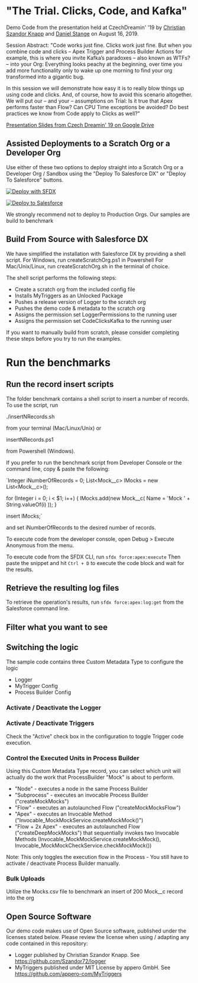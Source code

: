 # "The Trial. Clicks, Code, and Kafka"

Demo Code from the presentation held at CzechDreamin' '19 by [Christian Szandor Knapp](https//github.com/szandor72) and [Daniel Stange](https//github.com/dstdia) on August 16, 2019.

Session Abstract: "Code works just fine. Clicks work just fine. But when you combine code and clicks – Apex Trigger and Process Builder Actions for example, this is where you invite Kafka’s paradoxes – also known as WTFs? – into your Org: Everything looks peachy at the beginning, over time you add more functionality only to wake up one morning to find your org transformed into a gigantic bug.

In this session we will demonstrate how easy it is to really blow things up using code and clicks. And, of course, how to avoid this scenario altogether. We will put our – and your – assumptions on Trial: Is it true that Apex performs faster than Flow? Can CPU Time exceptions be avoided? Do best practices we know from Code apply to Clicks as well?"

[Presentation Slides from Czech Dreamin' 19 on Google Drive](https://drive.google.com/file/d/1WW71_U3nE1LPd3lETS-s5_Smucoxv3xs/view?usp=sharing) 

## Assisted Deployments to a Scratch Org or a Developer Org 

Use either of these two options to deploy straight into a Scratch Org or a Developer Org / Sandbox using the "Deploy To Salesforce DX" or "Deploy To Salesforce" buttons.

[![Deploy with SFDX](https://deploy-to-sfdx.com/dist/assets/images/DeployToSFDX.svg)](https://deploy-to-sfdx.com)

[![Deploy to Salesforce](https://raw.githubusercontent.com/afawcett/githubsfdeploy/master/src/main/webapp/resources/img/deploy.png)](https://githubsfdeploy.herokuapp.com/app/githubdeploy/dstdia/CzechDreamin19_Kafka
)

We strongly recommend not to deploy to Production Orgs. Our samples are build to benchmark 

## Build From Source with Salesforce DX 

We have simplified the installation with Salesforce DX by providing a shell script. 
For Windows, run createScratchOrg.ps1 in Powershell
For Mac/Unix/Linux, run createScratchOrg.sh in the terminal of choice.

The shell script performs the following steps:

* Create a scratch org from the included config file
* Installs MyTriggers as an Unlocked Package
* Pushes a release version of Logger to the scratch org
* Pushes the demo code & metadata to the scratch org
* Assigns the permission set LoggerPermissions to the running user
* Assigns the permission set CodeClicksKafka to the running user

If you want to manually build from scratch, please consider completing these steps before you try to run the examples. 

# Run the benchmarks

## Run the record insert scripts
The folder benchmark contains a shell script to insert a number of records. To use the script, run

./insertNRecords.sh <number of records> 
	
from your terminal (Mac/Linux/Unix) or 

insertNRecords.ps1 <number of records> 

from Powershell (Windows). 

If you prefer to run the benchmark script from Developer Console or the command line, copy & paste the following:

`Integer iNumberOfRecords = 0;
List<Mock__c> lMocks = new List<Mock__c>();

for (Integer i = 0; i < $1; i++) {
		lMocks.add(new Mock__c(
			Name = 'Mock ' + String.valueOf(i)
		));
}

insert lMocks;`

and set iNumberOfRecords to the desired number of records.

To execute code from the developer console, open Debug > Execute Anonymous from the menu.

To execute code from the SFDX CLI, run
`sfdx force:apex:execute`
Then paste the snippet and hit `Ctrl + D` to execute the code block and wait for the results. 

## Retrieve the resulting log files

To retrieve the operation's results, run
`sfdx force:apex:log:get` 
from the Salesforce command line. 

## Filter what you want to see

## Switching the logic

The sample code contains three Custom Metadata Type to configure the logic
* Logger
* MyTrigger Config
* Process Builder Config

### Activate / Deactivate the Logger

### Activate / Deactivate Triggers

Check the "Active" check box in the configuration to toggle Trigger code execution.

### Control the Executed Units in Process Builder
Using this Custom Metadata Type record, you can select which unit will actually do the work that ProcessBuilder "Mock" is about to perform. 

* "Node" - executes a node in the same Process Builder
* "Subprocess" - executes an invocable Process Builder ("createMockMocks")
* "Flow" - executes an autolaunched Flow ("createMockMocksFlow")
* "Apex" - executes an Invocable Method ("Invocable_MockMockService.createMockMock()")
* "Flow + 2x Apex" - executes an autolaunched Flow ("createDeepMockMocks") that sequentially invokes two Invocable Methods  (Invocable_MockMockService.createMockMock(), Invocable_MockMockCheckService.checkMockMock()) 

Note: This only toggles the execution flow in the Process - You still have to activate / deactivate Process Builder manually.

### Bulk Uploads

Utilize the Mocks.csv file to benchmark an insert of 200 Mock__c record into the org

## Open Source Software

Our demo code makes use of Open Source software, published under the licenses stated below. Please review the license when using / adapting any code contained in this repository:

* Logger published by Christian Szandor Knapp. See https://github.com/Szandor72/logger
* MyTriggers published under MIT License by appero GmbH. See https://github.com/appero-com/MyTriggers


